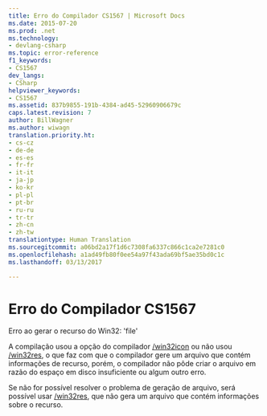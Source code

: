 ```yaml
---
title: Erro do Compilador CS1567 | Microsoft Docs
ms.date: 2015-07-20
ms.prod: .net
ms.technology:
- devlang-csharp
ms.topic: error-reference
f1_keywords:
- CS1567
dev_langs:
- CSharp
helpviewer_keywords:
- CS1567
ms.assetid: 837b9855-191b-4384-ad45-52960906679c
caps.latest.revision: 7
author: BillWagner
ms.author: wiwagn
translation.priority.ht:
- cs-cz
- de-de
- es-es
- fr-fr
- it-it
- ja-jp
- ko-kr
- pl-pl
- pt-br
- ru-ru
- tr-tr
- zh-cn
- zh-tw
translationtype: Human Translation
ms.sourcegitcommit: a06bd2a17f1d6c7308fa6337c866c1ca2e7281c0
ms.openlocfilehash: a1ad49fb80f0ee54a97f43ada69bf5ae35bd0c1c
ms.lasthandoff: 03/13/2017

---
```

# <a name="compiler-error-cs1567"></a>Erro do Compilador CS1567
Erro ao gerar o recurso do Win32: 'file'  
  
 A compilação usou a opção do compilador [/win32icon](../../../csharp/language-reference/compiler-options/win32icon-compiler-option.md) ou não usou [/win32res](../../../csharp/language-reference/compiler-options/win32res-compiler-option.md), o que faz com que o compilador gere um arquivo que contém informações de recurso, porém, o compilador não pôde criar o arquivo em razão do espaço em disco insuficiente ou algum outro erro.  
  
 Se não for possível resolver o problema de geração de arquivo, será possível usar [/win32res](../../../csharp/language-reference/compiler-options/win32res-compiler-option.md), que não gera um arquivo que contém informações sobre o recurso.
